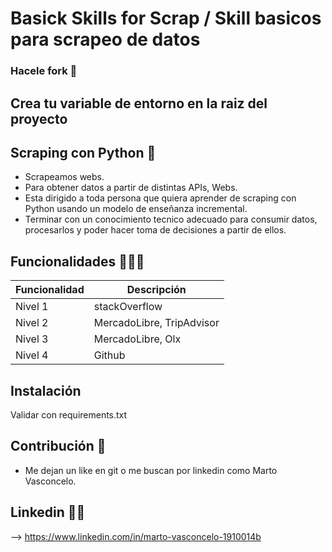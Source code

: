 # Basick Skills for Scrap / Skill basicos para scrapeo de datos

### Hacele fork 🍴
## Crea tu variable de entorno en la raiz del proyecto

## Scraping con Python 🐍
- Scrapeamos webs.
- Para obtener datos a partir de distintas APIs, Webs.
- Esta dirigido a toda persona que quiera aprender de scraping con Python usando un modelo de enseñanza incremental.
- Terminar con un conocimiento tecnico adecuado para consumir datos, procesarlos y poder hacer toma de decisiones a partir de ellos.

## Funcionalidades 👨🏻‍💻

| Funcionalidad | Descripción               |
|---------------|---------------------------|
| Nivel 1       | stackOverflow             |
| Nivel 2       | MercadoLibre, TripAdvisor |
| Nivel 3       | MercadoLibre, Olx         |
| Nivel 4       | Github                    |

## Instalación
Validar con requirements.txt

## Contribución 💾
- Me dejan un like en git o me buscan por linkedin como Marto Vasconcelo.

## Linkedin 👨🏻‍
--> https://www.linkedin.com/in/marto-vasconcelo-1910014b


